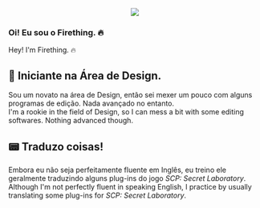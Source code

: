 <p align="center">
   <img src="https://capsule-render.vercel.app/api?type=venom&height=300&color=ff0000&text=Firething&fontColor=ffffff" />
</p>

### Oi! Eu sou o Firething. 🔥
Hey! I'm Firething. 🔥

## 🎨 Iniciante na Área de Design.
Sou um novato na área de Design, então sei mexer um pouco com alguns programas de edição. Nada avançado no entanto.  
I'm a rookie in the field of Design, so I can mess a bit with some editing softwares. Nothing advanced though.

## 📟 Traduzo coisas!
Embora eu não seja perfeitamente fluente em Inglês, eu treino ele geralmente traduzindo alguns plug-ins do jogo *SCP: Secret Laboratory*.  
Although I'm not perfectly fluent in speaking English, I practice by usually translating some plug-ins for *SCP: Secret Laboratory*.

